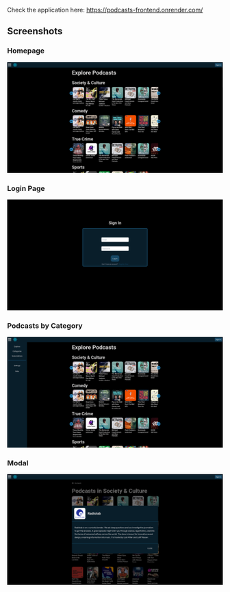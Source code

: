 Check the application here: https://podcasts-frontend.onrender.com/

## Screenshots
### Homepage
![Homepage](./scrs/homepage.png)

### Login Page
![Login Page](./scrs/login.png)

### Podcasts by Category
![Categories](./scrs/podcastcat.png)

### Modal
![Modal](./scrs/modal.png)

